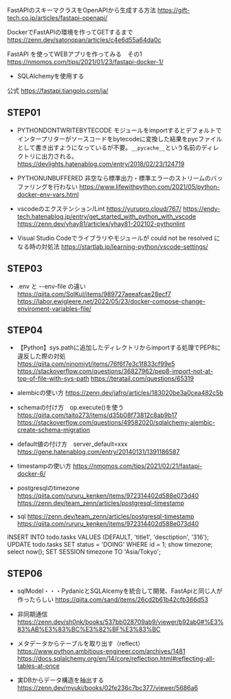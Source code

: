 FastAPIのスキーマクラスをOpenAPIから生成する方法
https://gift-tech.co.jp/articles/fastapi-openapi/

DockerでFastAPIの環境を作ってGETするまで
https://zenn.dev/satonopan/articles/c4e6d55a64da0c

FastAPI を使ってWEBアプリを作ってみる　その1
https://nmomos.com/tips/2021/01/23/fastapi-docker-1/

* SQLAlchemyを使用する

公式
https://fastapi.tiangolo.com/ja/

## STEP01

* PYTHONDONTWRITEBYTECODE
モジュールをimportするとデフォルトでインタープリターがソースコードをbytecodeに変換した結果をpycファイルとして書き出すようになっているが不要。`__pycache__`という名前のディレクトリに出力される。
https://devlights.hatenablog.com/entry/2018/02/23/124719

* PYTHONUNBUFFERED
非空なら標準出力・標準エラーのストリームのバッファリングを行わない
https://www.lifewithpython.com/2021/05/python-docker-env-vars.html

* vscodeのエクステンション/Lint
https://yurupro.cloud/767/
https://endy-tech.hatenablog.jp/entry/get_started_with_python_with_vscode
https://zenn.dev/yhay81/articles/yhay81-202102-pythonlint

* Visual Studio Codeでライブラリやモジュールが could not be resolved になる時の対処法
https://startlab.jp/learning-python/vscode-settings/

## STEP03

* .env と --env-file の違い
https://qiita.com/SolKul/items/989727aeeafcae28ecf7
https://labor.ewigleere.net/2022/05/23/docker-compose-change-enviroment-variables-file/

## STEP04

* 【Python】sys.pathに追加したディレクトリからimportする処理でPEP8に違反した際の対処
https://qiita.com/ninomiyt/items/76f6f7e3c1f833cf99e5
https://stackoverflow.com/questions/36827962/pep8-import-not-at-top-of-file-with-sys-path
https://teratail.com/questions/65319

* alembicの使い方
https://zenn.dev/jafro/articles/183020be3a0cea482c5b

* schemaの付け方　op.execute()を使う
https://qiita.com/taito273/items/d35b08f73812c8ab9b17
https://stackoverflow.com/questions/49582020/sqlalchemy-alembic-create-schema-migration

* default値の付け方　server_default=xxx
https://gene.hatenablog.com/entry/20140131/1391186587

* timestampの使い方
https://nmomos.com/tips/2021/02/21/fastapi-docker-6/

* postgresqlのtimezone
https://qiita.com/rururu_kenken/items/972314402d588e073d40
https://zenn.dev/team_zenn/articles/postgresql-timestamp

* sql
https://zenn.dev/team_zenn/articles/postgresql-timestamp
https://qiita.com/rururu_kenken/items/972314402d588e073d40

INSERT INTO todo.tasks VALUES (DEFAULT, 'title1', 'desctiption', '316');
UPDATE todo.tasks SET status = 'DOING' WHERE id = 1;
show timezone;
select now();
SET SESSION timezone TO 'Asia/Tokyo';


## STEP06

* sqlModel・・・PydanicとSQLAlcemyを統合して開発、FastApiと同じ人が作ったらしい
https://qiita.com/sand/items/26cd2b61b42cfb366d53

* 非同期通信
https://zenn.dev/sh0nk/books/537bb028709ab9/viewer/b92ab0#%E3%83%AB%E3%83%BC%E3%82%BF%E3%83%BC

* メタデータからテーブルを取り出す（reflect）
https://www.python.ambitious-engineer.com/archives/1481
https://docs.sqlalchemy.org/en/14/core/reflection.html#reflecting-all-tables-at-once

* 実DBからデータ構造を抽出する
https://zenn.dev/myuki/books/02fe236c7bc377/viewer/5686a6

